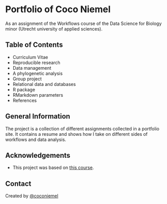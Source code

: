 # Portfolio of Coco Niemel
As an assignment of the Workflows course of the Data Science for Biology minor (Utrecht university of applied sciences).

## Table of Contents
* Curriculum Vitae
* Reproducible research
* Data management
* A phylogenetic analysis
* Group project
* Relational data and databases
* R package
* RMarkdown parameters
* References

## General Information
The project is a collection of different assignments collected in a portfolio site. It contains a resume and shows how I take on different sides of workflows and data analysis.

## Acknowledgements
- This project was based on [this course](https://lesmaterialen.rstudio.hu.nl/workflows-reader/#course-introduction).

## Contact
Created by [@coconiemel](https://github.com/coconiemel) 
